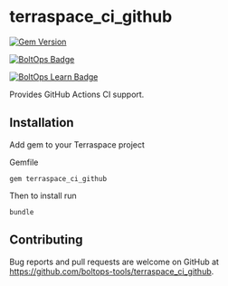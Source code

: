# terraspace_ci_github

[![Gem Version](https://badge.fury.io/rb/terraspace.png)](http://badge.fury.io/rb/terraspace)

[![BoltOps Badge](https://img.boltops.com/boltops/badges/boltops-badge.png)](https://www.boltops.com)

[![BoltOps Learn Badge](https://img.boltops.com/boltops-learn/boltops-learn.png)](https://learn.boltops.com)

Provides GitHub Actions CI support.

## Installation

Add gem to your Terraspace project

Gemfile

    gem terraspace_ci_github

Then to install run

    bundle

## Contributing

Bug reports and pull requests are welcome on GitHub at https://github.com/boltops-tools/terraspace_ci_github.
